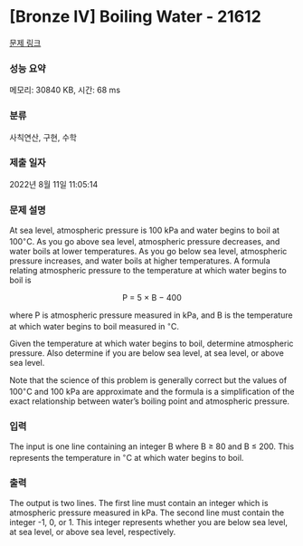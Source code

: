 # [Bronze IV] Boiling Water - 21612 

[문제 링크](https://www.acmicpc.net/problem/21612) 

### 성능 요약

메모리: 30840 KB, 시간: 68 ms

### 분류

사칙연산, 구현, 수학

### 제출 일자

2022년 8월 11일 11:05:14

### 문제 설명

<p>At sea level, atmospheric pressure is 100 kPa and water begins to boil at 100<sup>◦</sup>C. As you go above sea level, atmospheric pressure decreases, and water boils at lower temperatures. As you go below sea level, atmospheric pressure increases, and water boils at higher temperatures. A formula relating atmospheric pressure to the temperature at which water begins to boil is</p>

<p style="text-align: center;">P = 5 × B − 400</p>

<p>where P is atmospheric pressure measured in kPa, and B is the temperature at which water begins to boil measured in <sup>◦</sup>C.</p>

<p>Given the temperature at which water begins to boil, determine atmospheric pressure. Also determine if you are below sea level, at sea level, or above sea level.</p>

<p>Note that the science of this problem is generally correct but the values of 100<sup>◦</sup>C and 100 kPa are approximate and the formula is a simplification of the exact relationship between water’s boiling point and atmospheric pressure.</p>

### 입력 

 <p>The input is one line containing an integer B where B ≥ 80 and B ≤ 200. This represents the temperature in <sup>◦</sup>C at which water begins to boil.</p>

### 출력 

 <p>The output is two lines. The first line must contain an integer which is atmospheric pressure measured in kPa. The second line must contain the integer -1, 0, or 1. This integer represents whether you are below sea level, at sea level, or above sea level, respectively.</p>

